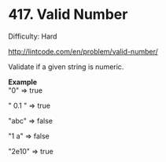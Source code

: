 # 417. Valid Number

Difficulty: Hard

http://lintcode.com/en/problem/valid-number/

Validate if a given string is numeric.

**Example**  
"0" => true

" 0.1 " => true

"abc" => false

"1 a" => false

"2e10" => true
